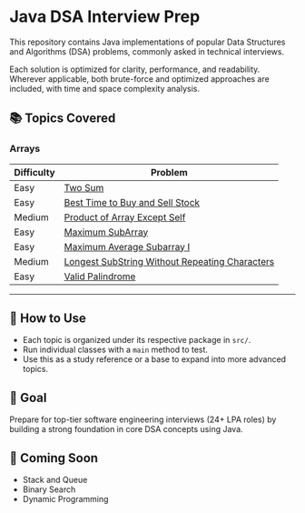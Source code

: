 # Java DSA Interview Prep

This repository contains Java implementations of popular Data Structures and Algorithms (DSA) problems, commonly asked in technical interviews.

Each solution is optimized for clarity, performance, and readability. Wherever applicable, both brute-force and optimized approaches are included, with time and space complexity analysis.

## 📚 Topics Covered

### Arrays
| Difficulty | Problem |
|------------|---------|
| Easy       | [ Two Sum](https://leetcode.com/problems/two-sum/) |
| Easy       | [ Best Time to Buy and Sell Stock](https://leetcode.com/problems/best-time-to-buy-and-sell-stock/) |
| Medium     | [ Product of Array Except Self](https://leetcode.com/problems/product-of-array-except-self/) |
| Easy       | [ Maximum SubArray](https://leetcode.com/problems/maximum-subarray/description/) |
| Easy       | [ Maximum Average Subarray I](https://leetcode.com/problems/maximum-average-subarray-i/description/) |
| Medium     | [ Longest SubString Without Repeating Characters](https://leetcode.com/problems/longest-substring-without-repeating-characters/description/) |
| Easy       | [ Valid Palindrome](https://leetcode.com/problems/valid-palindrome/) |

---

## 🧠 How to Use
- Each topic is organized under its respective package in `src/`.
- Run individual classes with a `main` method to test.
- Use this as a study reference or a base to expand into more advanced topics.

## 🚀 Goal
Prepare for top-tier software engineering interviews (24+ LPA roles) by building a strong foundation in core DSA concepts using Java.

## 📌 Coming Soon
- Stack and Queue
- Binary Search
- Dynamic Programming
